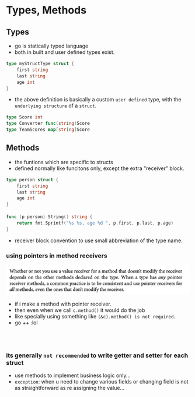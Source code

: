 # Types, Methods

## Types
- go is statically typed language
- both in built and user defined types exist.
```go
type myStructType struct {
    first string
    last string
    age int
}
```
- the above definition is basically a custom `user defined` type, with the `underlying structure` of a `struct`.
```go
type Score int
type Converter func(string)Score
type TeamScores map[string]Score
```

## Methods
- the funtions which are specific to structs
- defined normally like funcitons only, except the extra "receiver" block.
```go
type person struct {
    first string
    last string
    age int
}

func (p person) String() string {
    return fmt.Sprintf("%s %s, age %d ", p.first, p.last, p.age)
}
```
- receiver block convention to use small abbreviation of the type name.

### using pointers in method receivers
![alt text](image-14.png)
- if i make a method with pointer receiver.
- then even when we call `c.method()` it would do the job 
- like specially using something like `(&c).method() is not required`.
- go ++ :lol

<br><br>
### its generally `not recommended` to write getter and setter for each struct
- use methods to implement business logic only...
- `exception`: when u need to change various fields or changing field is not as straightforward as re assigning the value...